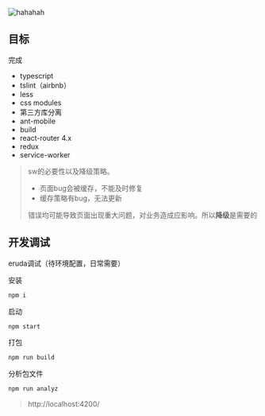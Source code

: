 ![hahahah](https://user-gold-cdn.xitu.io/2018/9/7/165b316898ea7d6f?w=690&h=739&f=jpeg&s=44844)




## 目标
完成
* typescript
* tslint（airbnb）
* less
* css modules
* 第三方库分离
* ant-mobile
* build
* react-router 4.x
* redux
* service-worker

> sw的必要性以及降级策略。 
> 
> * 页面bug会被缓存，不能及时修复
> * 缓存策略有bug，无法更新
> 
> 错误均可能导致页面出现重大问题，对业务造成应影响。所以**降级**是需要的

## 开发调试
eruda调试（待环境配置，日常需要）

安装
```bash
npm i
```

启动
```bash
npm start
```

打包
```bash
npm run build
```

分析包文件
```bash
npm run analyz
```

> http://localhost:4200/
